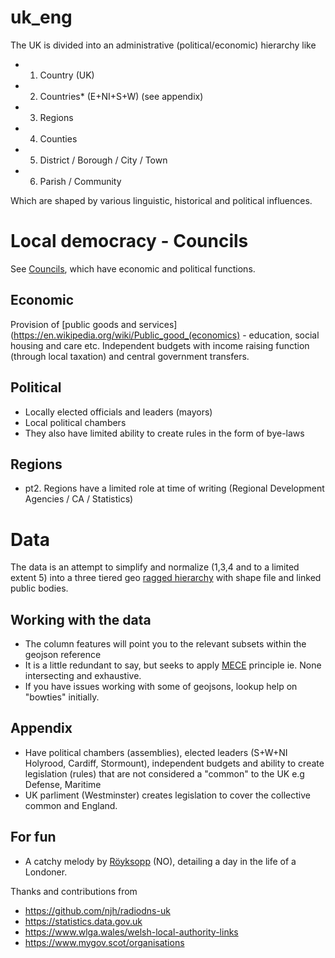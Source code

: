 # uk_eng

The UK is divided into an administrative (political/economic) hierarchy like

- 1. Country (UK)
- 2. Countries* (E+NI+S+W) (see appendix)
- 3. Regions
- 4. Counties
- 5. District / Borough / City / Town
- 6. Parish / Community

Which are shaped by various linguistic, historical and political influences.

# Local democracy - Councils
See [Councils](https://www.gov.uk/understand-how-your-council-works), which have economic and political functions.

## Economic
Provision of [public goods and services](https://en.wikipedia.org/wiki/Public_good_(economics) - education, social housing and care etc.
Independent budgets with income raising function (through local taxation) and central government transfers.

## Political
- Locally elected officials and leaders (mayors)
- Local political chambers
- They also have limited ability to create rules in the form of bye-laws

## Regions
- pt2. Regions have a limited role at time of writing (Regional Development Agencies / CA / Statistics)

# Data
The data is an attempt to simplify and normalize (1,3,4 and to a limited extent 5) into
a three tiered geo [ragged hierarchy](https://docs.microsoft.com/en-us/analysis-services/multidimensional-models/user-defined-hierarchies-ragged-hierarchies?redirectedfrom=MSDN&view=asallproducts-allversions&viewFallbackFrom=sql-server-ver15) with shape file and linked public bodies.

## Working with the data

- The column features will point you to the relevant subsets within the geojson reference
- It is a little redundant to say, but seeks to apply [MECE](https://en.wikipedia.org/wiki/MECE_principle) principle ie. None intersecting and exhaustive.
- If you have issues working with some of geojsons, lookup help on "bowties" initially.

## Appendix
- Have political chambers (assemblies), elected leaders (S+W+NI Holyrood, Cardiff, Stormount), independent budgets and ability to create legislation (rules) that are not considered a "common" to the UK e.g Defense, Maritime
- UK parliment (Westminster) creates legislation to cover the collective common and England.

## For fun
- A catchy melody by [Röyksopp](https://www.youtube.com/watch?v=VF8LMQQ0rEw) (NO), detailing a day in the life of a Londoner.

Thanks and contributions from
- https://github.com/njh/radiodns-uk
- https://statistics.data.gov.uk
- https://www.wlga.wales/welsh-local-authority-links
- https://www.mygov.scot/organisations